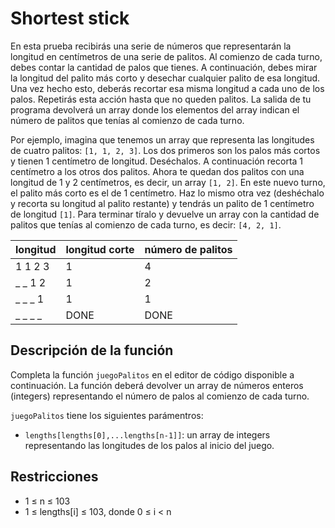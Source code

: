# Shortest stick

En esta prueba recibirás una serie de números que representarán la longitud en centímetros
de una serie de palitos. Al comienzo de cada turno, debes contar la cantidad de palos que tienes.
A continuación, debes mirar la longitud del palito más corto y desechar cualquier palito de esa longitud.
Una vez hecho esto, deberás recortar esa misma longitud a cada uno de los palos.
Repetirás esta acción hasta que no queden palitos. La salida de tu programa devolverá un array
donde los elementos del array indican el número de palitos que tenías al comienzo de cada turno.

Por ejemplo, imagina que tenemos un array que representa las longitudes de cuatro palitos: `[1, 1, 2, 3]`.
Los dos primeros son los palos más cortos y tienen 1 centímetro de longitud. Deséchalos.
A continuación recorta 1 centímetro a los otros dos palitos.
Ahora te quedan dos palitos con una longitud de 1 y 2 centímetros, es decir, un array `[1, 2]`.
En este nuevo turno, el palito más corto es el de 1 centímetro.
Haz lo mismo otra vez (deshéchalo y recorta su longitud al palito restante)
y tendrás un palito de 1 centímetro de longitud `[1]`.
Para terminar tíralo y devuelve un array con la cantidad de palitos que tenías al comienzo de cada turno,
es decir: `[4, 2, 1]`.

| longitud | longitud corte | número de palitos |
| -------- | -------------- | ----------------- |
| 1 1 2 3  |        1       |         4         |
| _ _ 1 2  |        1       |         2         |
| _ _ _ 1  |        1       |         1         |
| _ _ _ _  |      DONE      |        DONE       |


## Descripción de la función

Completa la función `juegoPalitos` en el editor de código disponible a continuación.
La función deberá devolver un array de números enteros (integers) representando el número de palos
al comienzo de cada turno.

`juegoPalitos` tiene los siguientes parámentros:

* `lengths[lengths[0],...lengths[n-1]]`:  un array de integers representando
las longitudes de los palos al inicio del juego.


## Restricciones

* 1 ≤ n ≤ 103
* 1 ≤ lengths[i] ≤ 103, donde 0 ≤ i < n
